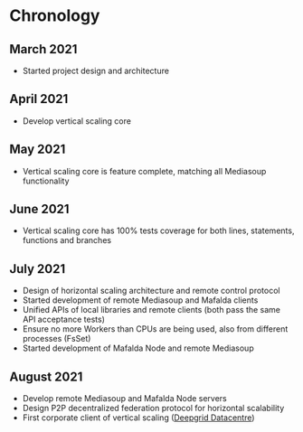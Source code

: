 # Chronology

## March 2021

- Started project design and architecture

## April 2021

- Develop vertical scaling core

## May 2021

- Vertical scaling core is feature complete, matching all Mediasoup
  functionality

## June 2021

- Vertical scaling core has 100% tests coverage for both lines, statements,
  functions and branches

## July 2021

- Design of horizontal scaling architecture and remote control protocol
- Started development of remote Mediasoup and Mafalda clients
- Unified APIs of local libraries and remote clients (both pass the same API
  acceptance tests)
- Ensure no more Workers than CPUs are being used, also from different processes
  (FsSet)
- Started development of Mafalda Node and remote Mediasoup

## August 2021

- Develop remote Mediasoup and Mafalda Node servers
- Design P2P decentralized federation protocol for horizontal scalability
- First corporate client of vertical scaling
  ([Deepgrid Datacentre](https://deepgrid.in/))
